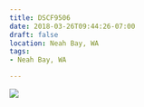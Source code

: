 ```yaml
---
title: DSCF9506
date: 2018-03-26T09:44:26-07:00
draft: false
location: Neah Bay, WA
tags:
- Neah Bay, WA

---
```

![](https://d17enza3bfujl8.cloudfront.net/DSCF9506.jpg)
